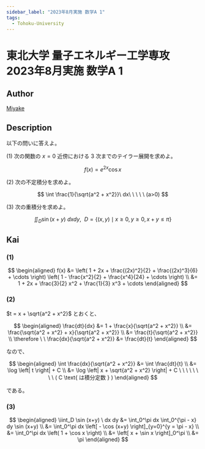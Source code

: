 ```yaml
---
sidebar_label: "2023年8月実施 数学A 1"
tags:
  - Tohoku-University
---
```

# 東北大学 量子エネルギー工学専攻 2023年8月実施 数学A 1

## **Author**
[Miyake](https://miyake.github.io/exams/index.html)

## **Description**
以下の問いに答えよ。

(1) 次の関数の $x=0$ 近傍における $3$ 次までのテイラー展開を求めよ。

$$
f(x) = e^{2x} \cos x
$$

(2) 次の不定積分を求めよ。

$$
\int \frac{1}{\sqrt{a^2 + x^2}}\ dx\ \ \ \ \ (a>0)
$$

(3) 次の重積分を求めよ。

$$
\iint_D \sin(x+y)\ dxdy,\ \ D=\{(x,y) \mid x \ge 0, y\ge 0, x+y \le \pi\}
$$

## **Kai**
### (1)

$$
\begin{aligned}
f(x)
&= \left( 1 + 2x + \frac{(2x)^2}{2} + \frac{(2x)^3}{6} + \cdots \right)
\left( 1 - \frac{x^2}{2} + \frac{x^4}{24} + \cdots \right)
\\
&= 1 + 2x + \frac{3}{2} x^2 + \frac{1}{3} x^3 + \cdots
\end{aligned}
$$

### (2)
$t = x + \sqrt{a^2 + x^2}$ とおくと、

$$
\begin{aligned}
\frac{dt}{dx}
&= 1 + \frac{x}{\sqrt{a^2 + x^2}}
\\
&= \frac{\sqrt{a^2 + x^2} + x}{\sqrt{a^2 + x^2}}
\\
&= \frac{t}{\sqrt{a^2 + x^2}}
\\
\therefore \ \ 
\frac{dx}{\sqrt{a^2 + x^2}} &= \frac{dt}{t}
\end{aligned}
$$

なので、

$$
\begin{aligned}
\int \frac{dx}{\sqrt{a^2 + x^2}}
&= \int \frac{dt}{t}
\\
&= \log \left| t \right| + C
\\
&= \log \left| x + \sqrt{a^2 + x^2} \right| + C
\ \ \ \ \ \ \ \ ( C \text{ は積分定数 } )
\end{aligned}
$$

である。

### (3)

$$
\begin{aligned}
\iint_D \sin (x+y) \ dx dy
&= \int_0^\pi dx \int_0^{\pi - x} dy \sin (x+y)
\\
&= \int_0^\pi dx \left[ - \cos (x+y) \right]_{y=0}^{y = \pi - x}
\\
&= \int_0^\pi dx \left( 1 + \cos x \right)
\\
&= \left[ x + \sin x \right]_0^\pi
\\
&= \pi
\end{aligned}
$$